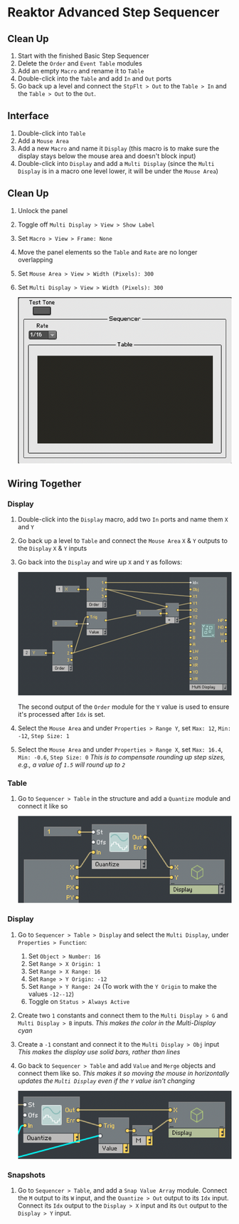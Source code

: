# Reaktor Advanced Step Sequencer

## Clean Up

1. Start with the finished Basic Step Sequencer
2. Delete the `Order` and `Event Table` modules
3. Add an empty `Macro` and rename it to `Table`
4. Double-click into the `Table` and add `In` and `Out` ports
5. Go back up a level and connect the `StpFlt > Out` to the `Table > In` and the `Table > Out` to the `Out`.

## Interface

1. Double-click into `Table`
2. Add a `Mouse Area`
3. Add a new `Macro` and name it `Display` (this macro is to make sure the display stays below the mouse area and doesn't block input)
4. Double-click into `Display` and add a `Multi Display` (since the `Multi Display` is in a macro one level lower, it will be under the `Mouse Area`)

## Clean Up

1. Unlock the panel
2. Toggle off `Multi Display > View > Show Label`
3. Set `Macro > View > Frame: None`
4. Move the panel elements so the `Table` and `Rate` are no longer overlapping
5. Set `Mouse Area > View > Width (Pixels): 300`
6. Set `Multi Display > View > Width (Pixels): 300`

    ![Display](assets/advanced-step-sequencer/reaktor-advanced-step-sequencer-display.png)

## Wiring Together

### Display

1. Double-click into the `Display` macro, add two `In` ports and name them `X` and `Y`
2. Go back up a level to `Table` and connect the `Mouse Area` `X` & `Y` outputs to the `Display` `X` & `Y` inputs
3. Go back into the `Display` and wire up `X` and `Y` as follows:

    ![X & Y](assets/advanced-step-sequencer/reaktor-advanced-step-sequencer-x-y.png)

    The second output of the `Order` module for the `Y` value is used to ensure it's processed after `Idx` is set.

4. Select the `Mouse Area` and under `Properties > Range Y`, set `Max: 12`, `Min: -12`, `Step Size: 1`
5. Select the `Mouse Area` and under `Properties > Range X`, set `Max: 16.4`, `Min: -0.6`, `Step Size: 0` *This is to compensate rounding up step sizes, e.g., a value of `1.5` will round up to `2`*

### Table

1. Go to `Sequencer > Table` in the structure and add a `Quantize` module and connect it like so

    ![Table Quantize](assets/advanced-step-sequencer/reaktor-advanced-step-sequencer-table-quantize.png)

### Display

1. Go to `Sequencer > Table > Display` and select the `Multi Display`, under `Properties > Function`:
    1. Set `Object > Number: 16`
    2. Set `Range > X Origin: 1`
    3. Set `Range > X Range: 16`
    4. Set `Range > Y Origin: -12`
    5. Set `Range > Y Range: 24` (To work with the `Y Origin` to make the values `-12--12`)
    6. Toggle on `Status > Always Active`
2. Create two `1` constants and connect them to the `Multi Display > G` and `Multi Display > B` inputs. *This makes the color in the Multi-Display cyan*
3. Create a `-1` constant and connect it to the `Multi Display > Obj` input *This makes the display use solid bars, rather than lines*
4. Go back to `Sequencer > Table` and add `Value` and `Merge` objects and connect them like so. *This makes it so moving the mouse in horizontally updates the `Multi Display` even if the `Y` value isn't changing*

    ![Value Merge](assets/advanced-step-sequencer/reaktor-advanced-step-sequencer-value-merge.png)

### Snapshots

1. Go to `Sequencer > Table`, and add a `Snap Value Array` module. Connect the `M` output to its `W` input, and the `Quantize > Out` output to its `Idx` input. Connect its `Idx` output to the `Display > X` input and its `Out` output to the `Display > Y` input.

